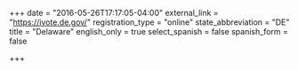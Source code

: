 +++
date = "2016-05-26T17:17:05-04:00"
external_link = "https://ivote.de.gov/"
registration_type = "online"
state_abbreviation = "DE"
title = "Delaware"
english_only = true
select_spanish = false
spanish_form = false

+++
